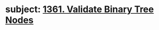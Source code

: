 # subject: <a href="https://leetcode.com/problems/validate-binary-tree-nodes/description/">1361. Validate Binary Tree Nodes</a>
